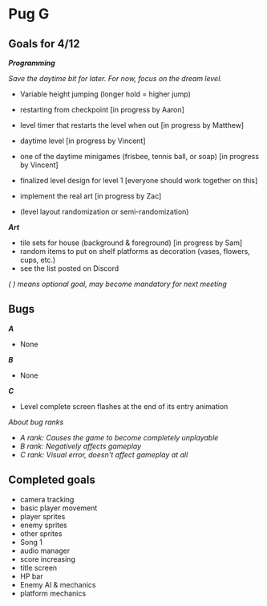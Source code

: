 # Pug G

## Goals for 4/12
***Programming***

*Save the daytime bit for later. For now, focus on the dream level.*
- Variable height jumping (longer hold = higher jump)
- restarting from checkpoint [in progress by Aaron]
- level timer that restarts the level when out [in progress by Matthew]
- daytime level [in progress by Vincent]
- one of the daytime minigames (frisbee, tennis ball, or soap) [in progress by Vincent]
- finalized level design for level 1 [everyone should work together on this]
- implement the real art [in progress by Zac]

- (level layout randomization or semi-randomization)

***Art***
- tile sets for house (background & foreground) [in progress by Sam]
- random items to put on shelf platforms as decoration (vases, flowers, cups, etc.)
- see the list posted on Discord

*( ) means optional goal, may become mandatory for next meeting*


## Bugs

***A***

- None

***B***

- None

***C***

- Level complete screen flashes at the end of its entry animation

*About bug ranks*
- *A rank: Causes the game to become completely unplayable*
- *B rank: Negatively affects gameplay*
- *C rank: Visual error, doesn't affect gameplay at all*

## Completed goals

- camera tracking
- basic player movement
- player sprites
- enemy sprites
- other sprites
- Song 1
- audio manager
- score increasing
- title screen
- HP bar
- Enemy AI & mechanics
- platform mechanics
